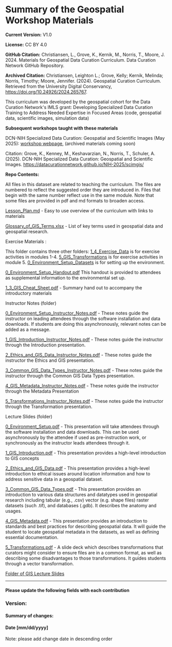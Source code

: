 # Summary of the Geospatial Workshop Materials
**Current Version:** V1.0

**License:** CC BY 4.0

**GitHub Citation:**  Christiansen, L., Grove, K., Kernik, M., Norris, T., Moore, J. 2024. Materials for Geospatial Data Curation Curriculum. Data Curation Network GitHub Repository. 

**Archived Citation:** Christiansen, Leighton L.; Grove, Kelly; Kernik, Melinda; Norris, Timothy; Moore, Jennifer. (2024). Geospatial Curation Curriculum. Retrieved from the University Digital Conservancy, https://doi.org/10.24926/2024.265767.

This curriculum was developed by the geospatial cohort for the Data Curation Network's IMLS grant: Developing Specialized Data Curation Training to Address Needed Expertise in Focused Areas (code, geospatial data, scientific images, simulation data)

**Subsequent workshops taught with these materials**

DCN-NIH Specialized Data Curation: Geospatial and Scientific Images (May 2025): [workshop webpage](https://datacurationnetwork.github.io/NIH-2025/scimgis/), (archived materials coming soon)

Citation: Grove, K., Kenney, M., Keshavarzian, N., Norris, T., Schuler, A. (2025). DCN-NIH Specialized Data Curation: Geospatial and Scientific Images. https://datacurationnetwork.github.io/NIH-2025/scimgis/

**Repo Contents:**

All files in this dataset are related to teaching the curriculum. The files are numbered to reflect the suggested order they are introduced in. Files that begin with the same number reflect use in the same module. Note that some files are provided in pdf and md formats to broaden access. 

[Lesson\_Plan.md](<Geospatial_Lesson_Plan.md>) - Easy to use overview of the curriculum with links to materials

[Glossary\_of\_GIS\_Terms.xlsx](<Glossary_of_GIS_Terms.xlsx>)  - List of key terms used in geospatial data and geospatial research.

Exercise Materials : 

This folder contains three other folders:  [1\_4\_Exercise\_Data](https://github.com/DataCurationNetwork/curation-curriculum/tree/2ac581994acb8824e664ff797534d3de78741da7/Specialized%20Data%20Types/Geospatial/Exercise%20Materials/1-4_Excercise_Dataset) is for exercise activities in modules 1-4.  [5\_GIS\_Transformations](https://github.com/DataCurationNetwork/curation-curriculum/tree/2ac581994acb8824e664ff797534d3de78741da7/Specialized%20Data%20Types/Geospatial/Exercise%20Materials/5_GIS_Tranformations) is for exercise activities in module 5. [0\_Environment_Setup_Datasets](https://github.com/DataCurationNetwork/curation-curriculum/tree/2ac581994acb8824e664ff797534d3de78741da7/Specialized%20Data%20Types/Geospatial/Exercise%20Materials/0_Environment_Setup_Datsets) is for setting up the environment.

[0\_Environment\_Setup\_Handout.pdf](<0_Environment_Setup_Handout.pdf>) This handout is provided to attendees as supplemental information to the environmental set up.

[1\_3\_GIS\_Cheat\_Sheet.pdf](<1_3_GIS_Cheat_Sheet.pdf>) - Summary hand out to accompany the introductory materials

Instructor Notes (folder)

[0\_Environment\_Setup\_Instructor\_Notes.pdf](https://github.com/DataCurationNetwork/curation-curriculum/blob/2ac581994acb8824e664ff797534d3de78741da7/Specialized%20Data%20Types/Geospatial/Instructor%20Notes/0_Environment_Setup_Instructor_Notes.pdf) - These notes guide the instructor on leading attendees through the software installation and data downloads. If students are doing this asynchronously, relevant notes can be added as a message.

[1\_GIS\_Introduction\_Instructor\_Notes.pdf](https://github.com/DataCurationNetwork/curation-curriculum/blob/2ac581994acb8824e664ff797534d3de78741da7/Specialized%20Data%20Types/Geospatial/Instructor%20Notes/1_GIS_Introduction_Instructor_Notes.pdf) - These notes guide the instructor through the Introduction presentation.

[2\_Ethics\_and\_GIS\_Data\_Instructor\_Notes.pdf](https://github.com/DataCurationNetwork/curation-curriculum/blob/2ac581994acb8824e664ff797534d3de78741da7/Specialized%20Data%20Types/Geospatial/Instructor%20Notes/2_Ethics_and_GIS_Data_Instructor_Notes.pdf) - These notes guide the instructor the Ethics and GIS presentation.

[3\_Common\_GIS\_Data\_Types\_Instructor\_Notes.pdf](https://github.com/DataCurationNetwork/curation-curriculum/blob/2ac581994acb8824e664ff797534d3de78741da7/Specialized%20Data%20Types/Geospatial/Instructor%20Notes/3_Common_GIS_Data_Types_Instructor_Notes.pdf) - These notes guide the instructor through the Common GIS Data Types presentation.

[4\_GIS\_Metadata\_Instructor\_Notes.pdf](https://github.com/DataCurationNetwork/curation-curriculum/blob/2ac581994acb8824e664ff797534d3de78741da7/Specialized%20Data%20Types/Geospatial/Instructor%20Notes/4_GIS_Metadata_Instructor_Notes.pdf) - These notes guide the instructor through the Metadata Presentation

[5\_Transformations\_Instructor\_Notes.pdf](https://github.com/DataCurationNetwork/curation-curriculum/blob/2ac581994acb8824e664ff797534d3de78741da7/Specialized%20Data%20Types/Geospatial/Instructor%20Notes/5_Transformations_Instructor_Notes.pdf)  - These notes guide the instructor through the Transformation presentation.

Lecture Slides (folder)

[0\_Environment\_Setup.pdf](https://github.com/DataCurationNetwork/curation-curriculum/blob/2ac581994acb8824e664ff797534d3de78741da7/Specialized%20Data%20Types/Geospatial/Lecture%20Slides/0_Environment_Setup.pdf) - This presentation will take attendees through the software installation and data downloads. This can be used asynchronously by the attendee if used as pre-instruction work, or synchronously as the instructor leads attendees through it.

[1\_GIS\_Introduction.pdf](https://github.com/DataCurationNetwork/curation-curriculum/blob/2ac581994acb8824e664ff797534d3de78741da7/Specialized%20Data%20Types/Geospatial/Lecture%20Slides/1_GIS_Introduction.pdf) - This presentation provides a high-level introduction to GIS concepts

[2\_Ethics\_and\_GIS\_Data.pdf](https://github.com/DataCurationNetwork/curation-curriculum/blob/2ac581994acb8824e664ff797534d3de78741da7/Specialized%20Data%20Types/Geospatial/Lecture%20Slides/2_Ethics_and_GIS_Data.pdf) - This presentation provides a high-level introduction to ethical issues around location information and how to address sensitive data in a geospatial dataset.

[3\_Common\_GIS\_Data\_Types.pdf](https://github.com/DataCurationNetwork/curation-curriculum/blob/2ac581994acb8824e664ff797534d3de78741da7/Specialized%20Data%20Types/Geospatial/Lecture%20Slides/3_Common_GIS_Data_Types.pdf) - This presentation provides an introduction to various data structures and datatypes used in  geospatial research including tabular (e.g., .csv) vector (e.g. shape files) raster datasets (such .tif), and databases (.gdb). It describes the anatomy and usages.

[4\_GIS\_Metadata.pdf](https://github.com/DataCurationNetwork/curation-curriculum/blob/2ac581994acb8824e664ff797534d3de78741da7/Specialized%20Data%20Types/Geospatial/Lecture%20Slides/4_GIS_Metadata.pdf) - This presentation provides an introduction to standards and best practices for describing geospatial data. It will guide the student to locate geospatial metadata in the datasets, as well as defining essential documentation.

[5\_Transformations.pdf](https://github.com/DataCurationNetwork/curation-curriculum/blob/2ac581994acb8824e664ff797534d3de78741da7/Specialized%20Data%20Types/Geospatial/Lecture%20Slides/5_Transformations.pdf) - A slide deck which describes transformations that curators might consider to ensure files are in a common format, as well as describing some disadvantages to those transformations. It guides students through a vector transformation.

[Folder of GIS Lecture Slides](https://drive.google.com/drive/folders/1Ezz0HUL20yXkvaJ4ecrwhEWxecoBkbdG?usp=sharing)

----------------------------------------------------------------------------------------

#### Please update the following fields with each contribution

### Version:

#### Summary of changes:

#### Date [mm/dd/yyyy]

Note: please add change date in descending order
